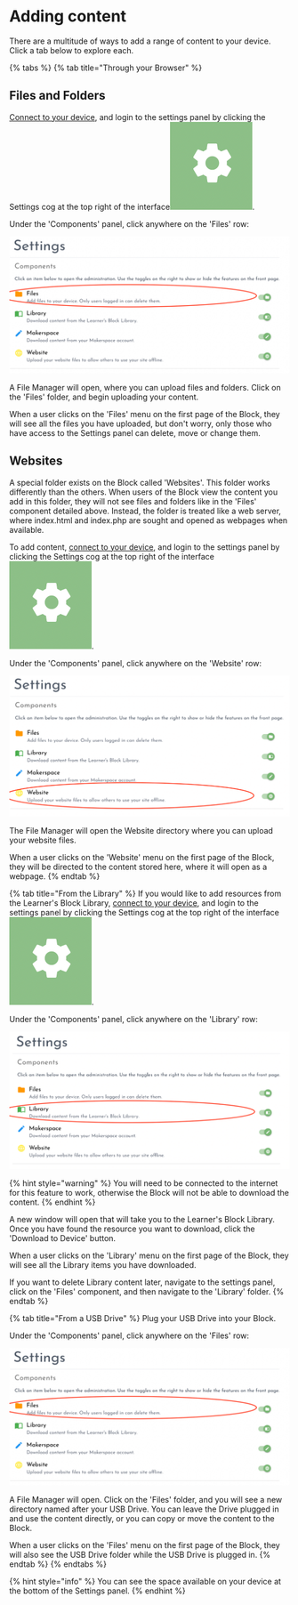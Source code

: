 # Adding content

There are a multitude of ways to add a range of content to your device. Click a tab below to explore each. 

{% tabs %}
{% tab title="Through your Browser" %}
## Files and Folders

[Connect to your device](how-to-connect.md), and login to the settings panel by clicking the Settings cog at the top right of the interface![](../.gitbook/assets/screenshot-2021-03-23-at-13.23.52%20%281%29%20%281%29.png).  

Under the 'Components' panel, click anywhere on the 'Files' row:

![](../.gitbook/assets/screenshot-2021-03-23-at-15.00.57.png)

A File Manager will open, where you can upload files and folders. Click on the 'Files' folder, and begin uploading your content. 

When a user clicks on the 'Files' menu on the first page of the Block, they will see all the files you have uploaded, but don't worry, only those who have access to the Settings panel can delete, move or change them. 

## Websites

A special folder exists on the Block called 'Websites'. This folder works differently than the others. When users of the Block view the content you add in this folder, they will not see files and folders like in the 'Files' component detailed above. Instead, the folder is treated like a web server, where index.html and index.php are sought and opened as webpages when available. 

To add content, [connect to your device](how-to-connect.md), and login to the settings panel by clicking the Settings cog at the top right of the interface![](../.gitbook/assets/screenshot-2021-03-23-at-13.23.52%20%281%29%20%281%29.png).  

Under the 'Components' panel, click anywhere on the 'Website' row:

![](../.gitbook/assets/screenshot-2021-03-23-at-15.24.50.png)

The File Manager will open the Website directory where you can upload your website files. 

When a user clicks on the 'Website' menu on the first page of the Block, they will be directed to the content stored here, where it will open as a webpage. 
{% endtab %}

{% tab title="From the Library" %}
If you would like to add resources from the Learner's Block Library, [connect to your device](how-to-connect.md), and login to the settings panel by clicking the Settings cog at the top right of the interface![](../.gitbook/assets/screenshot-2021-03-23-at-13.23.52%20%281%29%20%281%29.png).

Under the 'Components' panel, click anywhere on the 'Library' row:

![](../.gitbook/assets/screenshot-2021-03-23-at-15.09.13.png)

{% hint style="warning" %}
You will need to be connected to the internet for this feature to work, otherwise the Block will not be able to download the content. 
{% endhint %}

A new window will open that will take you to the Learner's Block Library. Once you have found the resource you want to download, click the 'Download to Device' button. 

When a user clicks on the 'Library' menu on the first page of the Block, they will see all the Library items you have downloaded.

If you want to delete Library content later, navigate to the settings panel, click on the 'Files' component, and then navigate to the 'Library' folder. 
{% endtab %}

{% tab title="From a USB Drive" %}
Plug your USB Drive into your Block.

Under the 'Components' panel, click anywhere on the 'Files' row:

![](../.gitbook/assets/screenshot-2021-03-23-at-15.00.57.png)

A File Manager will open. Click on the 'Files' folder, and you will see a new directory named after your USB Drive. You can leave the Drive plugged in and use the content directly, or you can copy or move the content to the Block.

When a user clicks on the 'Files' menu on the first page of the Block, they will also see the USB Drive folder while the USB Drive is plugged in. 
{% endtab %}
{% endtabs %}

{% hint style="info" %}
You can see the space available on your device at the bottom of the Settings panel. 
{% endhint %}


